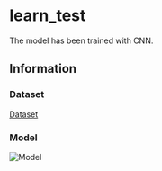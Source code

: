 # learn_test

The model has been trained with CNN. 

## Information
### Dataset
[Dataset](https://www.kaggle.com/gti-upm/leapgestrecog)

### Model
![Model](https://i.ibb.co/Nm59dGH/model-13-tflite.png)
